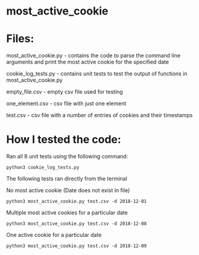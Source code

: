 # most_active_cookie

# Files:

  most_active_cookie.py - contains the code to parse the command line arguments and print the most active cookie for the specified date

  cookie_log_tests.py   - contains unit tests to test the output of functions in most_active_cookie.py

  empty_file.csv  - empty csv file used for testing

  one_element.csv - csv file with just one element

  test.csv - csv file with a number of entries of cookies and their timestamps
  
# How I tested the code:
  Ran all 8 unit tests using the following command:
  
    python3 cookie_log_tests.py
    
  The following tests ran directly from the terminal
  
   No most active cookie (Date does not exist in file)
   
    python3 most_active_cookie.py test.csv -d 2018-12-01
    
   Multiple most active cookies for a particular date 
   
    python3 most_active_cookie.py test.csv -d 2018-12-08
    
   One active cookie for a particular date 
   
    python3 most_active_cookie.py test.csv -d 2018-12-09
    
   
   
    
  
  
